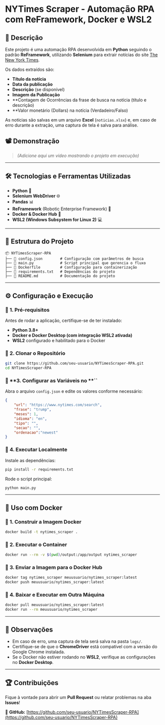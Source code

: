 # NYTimes Scraper - Automação RPA com ReFramework, Docker e WSL2

## 📌 Descrição

Este projeto é uma automação RPA desenvolvida em **Python** seguindo o padrão **ReFramework**, utilizando **Selenium** para extrair notícias do site [The New York Times](https://www.nytimes.com/search).

Os dados extraídos são:

- **Título da notícia**
- **Data da publicação**
- **Descrição** (se disponível)
- **Imagem da Publicação**
- **Contagem de Ocorrências da frase de busca na notícia (título e descrição)
- **Valor monetário (Dollars) na notícia (Verdadeiro/Falso)



As notícias são salvas em um arquivo **Excel** (`noticias.xlsx`) e, em caso de erro durante a extração, uma captura de tela é salva para análise.

## 📽️ Demonstração

> *(Adicione aqui um vídeo mostrando o projeto em execução)*

---

## 🛠️ Tecnologias e Ferramentas Utilizadas

- **Python** 🐍
- **Selenium WebDriver** 🌐
- **Pandas** 📊
- **ReFramework** (Robotic Enterprise Framework) 🤖
- **Docker & Docker Hub** 🐳
- **WSL2 (Windows Subsystem for Linux 2)** 💻

---

## 📂 Estrutura do Projeto

```
📦 NYTimesScraper-RPA
├── 📜 config.json        # Configuração com parâmetros de busca
├── 📜 main.py            # Script principal que gerencia o fluxo
├── 📜 Dockerfile         # Configuração para containerização
├── 📜 requirements.txt   # Dependências do projeto
├── 📜 README.md          # Documentação do projeto
```

---

## ⚙️ Configuração e Execução

### 🔹 **1. Pré-requisitos**

Antes de rodar a aplicação, certifique-se de ter instalado:

- **Python 3.8+**
- **Docker e Docker Desktop (com integração WSL2 ativada)**
- **WSL2** configurado e habilitado para o Docker

### 🔹 **2. Clonar o Repositório**

```bash
git clone https://github.com/seu-usuario/NYTimesScraper-RPA.git
cd NYTimesScraper-RPA
```

### 🔹 **3. Configurar as Variáveis no **``

Abra o arquivo `config.json` e edite os valores conforme necessário:

```json
{
    "url": "https://www.nytimes.com/search",
    "frase": "trump",
    "meses": 1,
    "idioma": "en",
    "tipo": "",
    "secao": "",
    "ordenacao":"newest"
}
```

### 🔹 **4. Executar Localmente**

Instale as dependências:

```bash
pip install -r requirements.txt
```

Rode o script principal:

```bash
python main.py
```

---

## 🐳 Uso com Docker

### 🔹 **1. Construir a Imagem Docker**

```bash
docker build -t nytimes_scraper .
```

### 🔹 **2. Executar o Container**

```bash
docker run --rm -v $(pwd)/output:/app/output nytimes_scraper
```

### 🔹 **3. Enviar a Imagem para o Docker Hub**

```bash
docker tag nytimes_scraper meuusuario/nytimes_scraper:latest
docker push meuusuario/nytimes_scraper:latest
```

### 🔹 **4. Baixar e Executar em Outra Máquina**

```bash
docker pull meuusuario/nytimes_scraper:latest
docker run --rm meuusuario/nytimes_scraper
```

---

## 📝 Observações

- Em caso de erro, uma captura de tela será salva na pasta `logs/`.
- Certifique-se de que o **ChromeDriver** está compatível com a versão do Google Chrome instalada.
- Se o Docker não estiver rodando no **WSL2**, verifique as configurações no **Docker Desktop**.

---

## 🏆 Contribuições

Fique à vontade para abrir um **Pull Request** ou relatar problemas na aba **Issues**!

🔗 **GitHub:** [https://github.com/seu-usuario/NYTimesScraper-RPA](https://github.com/seu-usuario/NYTimesScraper-RPA)


